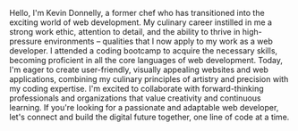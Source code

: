 Hello, I'm Kevin Donnelly, a former chef who has transitioned into the exciting world of web development. My culinary career instilled in me a strong work ethic, attention to detail, and the ability to thrive in high-pressure environments – qualities that I now apply to my work as a web developer. I attended a coding bootcamp to acquire the necessary skills, becoming proficient in all the core languages of web development. Today, I'm eager to create user-friendly, visually appealing websites and web applications, combining my culinary principles of artistry and precision with my coding expertise. I'm excited to collaborate with forward-thinking professionals and organizations that value creativity and continuous learning. If you're looking for a passionate and adaptable web developer, let's connect and build the digital future together, one line of code at a time.
